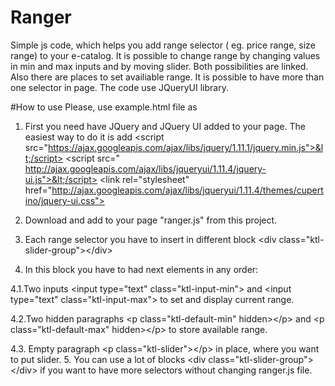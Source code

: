 # Ranger
Simple js code, which helps you add range selector ( eg. price range, size range) to your e-catalog.
It is possible to change range by changing values in min and max inputs and by moving slider.
Both possibilities are linked. Also there are places to set availiable range. It is possible to have more than one selector in page. The code use JQueryUI library.

#How to use
Please, use example.html file as 

1. First you need have JQuery and JQuery UI added to your page. The easiest way to do it is add
    &lt;script src="https://ajax.googleapis.com/ajax/libs/jquery/1.11.1/jquery.min.js">&lt;/script>
    &lt;script src=" http://ajax.googleapis.com/ajax/libs/jqueryui/1.11.4/jquery-ui.js">&lt;/script>
    &lt;link rel="stylesheet" href="http://ajax.googleapis.com/ajax/libs/jqueryui/1.11.4/themes/cupertino/jquery-ui.css">

2. Download and add to your page "ranger.js" from this project.
3. Each range selector you have to insert in different block 
    &lt;div class="ktl-slider-group">&lt;/div>
4. In this block you have to had next elements in any order:

 4.1.Two inputs &lt;input type="text" class="ktl-input-min"> and &lt;input type="text" class="ktl-input-max"> to set and display current range.

 4.2.Two hidden paragraphs &lt;p class="ktl-default-min" hidden>&lt;/p> and &lt;p class="ktl-default-max" hidden>&lt;/p> to store available range.
 
 4.3. Empty paragraph &lt;p class="ktl-slider">&lt;/p> in place, where you want to put slider.
5. You can use a lot of blocks &lt;div class="ktl-slider-group">&lt;/div>  if you want to have more selectors without changing ranger.js file.
